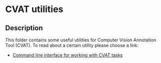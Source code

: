# CVAT utilities

## Description

This folder contains some useful utilities for Computer Vision Annotation Tool (CVAT).
To read about a certain utility please choose a link:

- [Command line interface for working with CVAT tasks](https://opencv.github.io/cvat/docs/manual/advanced/cli/)
